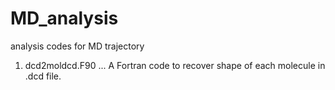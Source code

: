 # MD_analysis
analysis codes for MD trajectory

1. dcd2moldcd.F90  ... A Fortran code to recover shape of each molecule in .dcd file.
